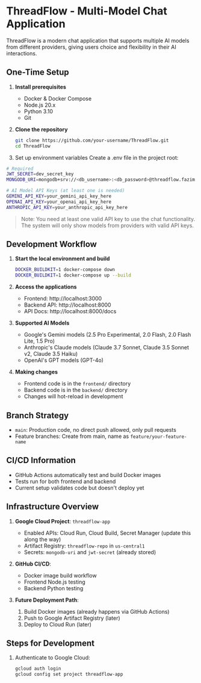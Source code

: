 # ThreadFlow - Multi-Model Chat Application

ThreadFlow is a modern chat application that supports multiple AI models from different providers, giving users choice and flexibility in their AI interactions.

## One-Time Setup

1. **Install prerequisites**
   - Docker & Docker Compose
   - Node.js 20.x
   - Python 3.10
   - Git

2. **Clone the repository**
   ```bash
   git clone https://github.com/your-username/ThreadFlow.git
   cd ThreadFlow
3. Set up environment variables
Create a .env file in the project root:
```bash
# Required
JWT_SECRET=dev_secret_key
MONGODB_URI=mongodb+srv://<db_username>:<db_password>@threadflow.fazim.mongodb.net/?retryWrites=true&w=majority&appName=ThreadFlow

# AI Model API Keys (at least one is needed)
GEMINI_API_KEY=your_gemini_api_key_here
OPENAI_API_KEY=your_openai_api_key_here
ANTHROPIC_API_KEY=your_anthropic_api_key_here
```

> Note: You need at least one valid API key to use the chat functionality. The system will only show models from providers with valid API keys.


## Development Workflow

1. **Start the local environment and build**
   ```bash
   DOCKER_BUILDKIT=1 docker-compose down
   DOCKER_BUILDKIT=1 docker-compose up --build
   ```

2. **Access the applications**
   - Frontend: http://localhost:3000
   - Backend API: http://localhost:8000
   - API Docs: http://localhost:8000/docs

3. **Supported AI Models**
   - Google's Gemini models (2.5 Pro Experimental, 2.0 Flash, 2.0 Flash Lite, 1.5 Pro)
   - Anthropic's Claude models (Claude 3.7 Sonnet, Claude 3.5 Sonnet v2, Claude 3.5 Haiku)
   - OpenAI's GPT models (GPT-4o)

3. **Making changes**
   - Frontend code is in the `frontend/` directory
   - Backend code is in the `backend/` directory
   - Changes will hot-reload in development

## Branch Strategy

- `main`: Production code, no direct push allowed, only pull requests
- Feature branches: Create from main, name as `feature/your-feature-name`

## CI/CD Information

- GitHub Actions automatically test and build Docker images
- Tests run for both frontend and backend
- Current setup validates code but doesn't deploy yet


## Infrastructure Overview

1. **Google Cloud Project**: `threadflow-app`
   - Enabled APIs: Cloud Run, Cloud Build, Secret Manager (update this along the way)
   - Artifact Registry: `threadflow-repo` in `us-central1`
   - Secrets: `mongodb-uri` and `jwt-secret` (already stored)

2. **GitHub CI/CD**:
   - Docker image build workflow
   - Frontend Node.js testing
   - Backend Python testing

3. **Future Deployment Path**:
   1. Build Docker images (already happens via GitHub Actions)
   2. Push to Google Artifact Registry (later)
   3. Deploy to Cloud Run (later)

## Steps for Development

1. Authenticate to Google Cloud:
   ```bash
   gcloud auth login
   gcloud config set project threadflow-app
   ```